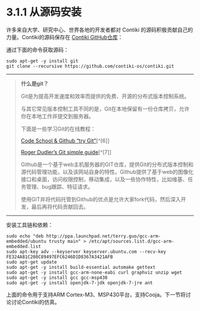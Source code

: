 # 3.1.1 从源码安装

许多来自大学、研究中心、世界各地的开发者都对 Contiki 的源码积极贡献自己的力量。Contiki的源码保存在 [Contiki GitHub仓库](https://github.com/contiki-os/contiki)：

通过下面的命令获取源码：
```
sudo apt-get -y install git
git clone --recursive https://github.com/contiki-os/contiki.git
```
---
> **什么是git？**
> 
> Git是为提高开发速度和效率而提供的免费、开源的分布式版本控制系统。
> 
> 与其它常见版本控制工具不同的是，Git在本地保留有一份仓库拷贝，允许你在本地工作并提交到服务器。
> 
> 下面是一些学习Git的在线教程：
> 
> [Code School & Github “try Git”](https://try.github.io/levels/1/challenges/1)[^[6]]
> 
> [Roger Dudler’s Git simple guide](http://rogerdudler.github.io/git-guide/)[^[7]]
> 
> Github是一个基于web主机服务器的GIT仓库，提供Git的分布式版本控制和源代码管理功能，以及该网站自身的特性。Github提供了基于web的图像化接口和桌面，访问权限控制，移动集成，以及一些协作特性，比如维基、任务管理、bug跟踪、特征请求。
> 
> 使用GIT并将代码托管到Github的优点是允许大家fork代码，然后深入开发，最后再将代码贡献回去。

---
安装工具链和依赖：
```
sudo echo "deb http://ppa.launchpad.net/terry.guo/gcc-arm-embedded/ubuntu trusty main" > /etc/apt/sources.list.d/gcc-arm-embedded.list
sudo apt-key adv --keyserver keyserver.ubuntu.com --recv-key FE324A81C208C89497EFC6246D1D8367A3421AFB
sudo apt-get update
sudo apt-get -y install build-essential automake gettext
sudo apt-get -y install gcc-arm-none-eabi curl graphviz unzip wget
sudo apt-get -y install gcc gcc-msp430
sudo apt-get -y install openjdk-7-jdk openjdk-7-jre ant
```
上面的命令用于支持ARM Cortex-M3、MSP430平台，支持Cooja。下一节将讨论讨论Contiki的仿真。
